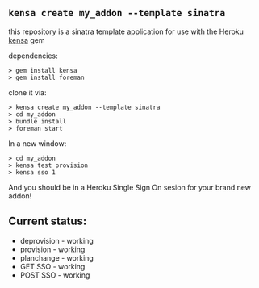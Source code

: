 ## `kensa create my_addon --template sinatra`

this repository is a sinatra template application for use with the 
Heroku <a href="http://github.com/heroku/kensa">kensa</a> gem

dependencies:

    > gem install kensa
    > gem install foreman

clone it via:

    > kensa create my_addon --template sinatra
    > cd my_addon
    > bundle install
    > foreman start

In a new window: 

    > cd my_addon
    > kensa test provision
    > kensa sso 1

And you should be in a Heroku Single Sign On sesion for your brand new addon! 

## Current status: 
- deprovision - working
- provision   - working
- planchange  - working
- GET SSO     - working
- POST SSO    - working
